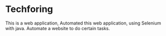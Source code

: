 # Techforing
This is a web application, Automated this web application, using Selenium with java. Automate a website to do certain tasks.
